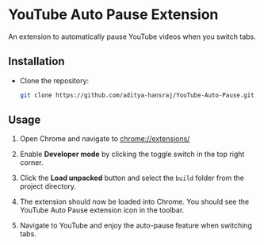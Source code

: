 # YouTube Auto Pause Extension

An extension to automatically pause YouTube videos when you switch tabs.

## Installation

- Clone the repository:
    ```bash
    git clone https://github.com/aditya-hansraj/YouTube-Auto-Pause.git
    ```

## Usage

1. Open Chrome and navigate to [chrome://extensions/](chrome://extensions/)

2. Enable **Developer mode** by clicking the toggle switch in the top right corner.

3. Click the **Load unpacked** button and select the `build` folder from the project directory.

4. The extension should now be loaded into Chrome. You should see the YouTube Auto Pause extension icon in the toolbar.

5. Navigate to YouTube and enjoy the auto-pause feature when switching tabs.
